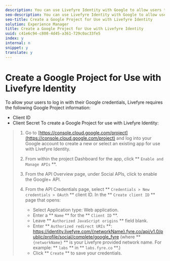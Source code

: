 ```yaml
---
description: You can use Livefyre Identity with Google to allow users to use their Google logins to interact with Apps on your site.
seo-description: You can use Livefyre Identity with Google to allow users to use their Google logins to interact with Apps on your site.
seo-title: Create a Google Project for Use with Livefyre Identity
solution: Experience Manager
title: Create a Google Project for Use with Livefyre Identity
uuid: c41e6c94-c800-4d45-a361-729c0ac33fe5
index: y
internal: n
snippet: y
translate: y
---
```


# Create a Google Project for Use with Livefyre Identity

To allow your users to log in with their Google credentials, Livefyre requires the following Google Project information:

* Client ID
* Client Secret
To create a Google Project for use with Livefyre Identity:

>1. Go to [https://console.cloud.google.com/project](https://console.cloud.google.com/project) and log into your Google account to create a new or select an existing app for use with Livefyre Identity.
>1. From within the project Dashboard for the app, click ** `Enable and Manage APIs` **.
>1. From the API Overview page, under Social APIs, click to enable the Google+ API.
>1. From the API Credentials page, select ** `Credentials > New credentials > OAuth` ** client ID. In the ** `Create client ID` ** page that opens:
>    
>    * Select Application type: Web application.
>    * Enter a ** `Name` ** for the ** `Client ID` **.
>    * Leave ** `Authorized JavaScript origins` ** field blank.
>    * Enter ** `Authorized redirect URIs` **: https://identity.livefyre.com/{networkName}.fyre.co/api/v1.0/public/profile/social/complete/google_fyre (where ** `{networkName}` ** is your Livefyre provided network name. For example: ** `labs` ** in ** `labs.fyre.co` **.)
>    * Click ** `Create` ** to save your credentials.
>    

